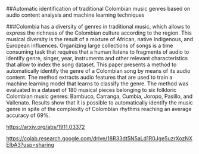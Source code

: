 ##Automatic identification of traditional Colombian music genres based on audio content analysis and machine learning techniques

###Colombia has a diversity of genres in traditional music, which
allows to express the richness of the Colombian culture according to
the region. This musical diversity is the result of a mixture of African,
native Indigenous, and European influences. Organizing large collections
of songs is a time consuming task that requires that a human listens to
fragments of audio to identify genre, singer, year, instruments and other
relevant characteristics that allow to index the song dataset. This paper
presents a method to automatically identify the genre of a Colombian
song by means of its audio content. The method extracts audio features
that are used to train a machine learning model that learns to classify
the genre. The method was evaluated in a dataset of 180 musical pieces
belonging to six folkloric Colombian music genres: Bambuco, Carranga,
Cumbia, Joropo, Pasillo, and Vallenato. Results show that it is possible
to automatically identify the music genre in spite of the complexity of
Colombian rhythms reaching an average accuracy of 69%.

https://arxiv.org/abs/1911.03372


https://colab.research.google.com/drive/18R33dt5N5aLd1R0Jge5uzrXozNXEIbA3?usp=sharing
